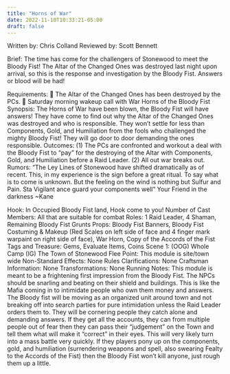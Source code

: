 ```yaml
---
title: "Horns of War"
date: 2022-11-10T10:33:21-05:00
draft: false
---
```


Written by: Chris Colland
Reviewed by: Scott Bennett

Brief: The time has come for the challengers of Stonewood to meet the Bloody Fist! The Altar of the Changed Ones was destroyed last night upon arrival, so this is the response and investigation by the Bloody Fist. Answers or blood will be had!

Requirements: 
	The Altar of the Changed Ones has been destroyed by the PCs. 
	Saturday morning wakeup call with War Horns of the Bloody Fist
Synopsis: The Horns of War have been blown, the Bloody Fist will have answers! They have come to find out why the Altar of the Changed Ones was destroyed and who is responsible. They won’t settle for less than Components, Gold, and Humiliation from the fools who challenged the mighty Bloody Fist! They will go door to door demanding the ones responsible.
Outcomes:
(1) The PCs are confronted and workout a deal with the Bloody Fist to “pay” for the destroying of the Altar with Components, Gold, and Humiliation before a Raid Leader.
(2) All out war breaks out. 
Rumors: “The Ley Lines of Stonewood have shifted dramatically as of recent. This, in my experience is the sign before a great ritual. To say what is to come is unknown. But the feeling on the wind is nothing but Sulfur and Pain. Sta Vigilant ance guard your components well”
Your Friend in the darkness ~Kane

Hook: In Occupied Bloody Fist land, Hook come to you!
Number of Cast Members: All that are suitable for combat
Roles: 1 Raid Leader, 4 Shaman, Remaining Bloody Fist Grunts
Props: Bloody Fist Banners, Bloody Fist Costuming & Makeup (Red Scales on left side of face and 4 finger mark warpaint on right side of face), War Horn, Copy of the Accords of the Fist
Tags and Treasure: Gems, Evaluate Items, Coins
Scene 1: (OOG) Whole Camp (IG) The Town of Stonewood
Flee Point: This module is site/town wide
Non-Standard Effects: None
Rules Clarifications: None
Craftsman Information: None
Transformations: None
Running Notes: This module is meant to be a frightening first impression from the Bloody Fist. The NPCs should be snarling and beating on their shield and buildings. This is like the Mafia coming in to intimidate people who own them money and answers. The Bloody fist will be moving as an organized unit around town and not breaking off into search parties for pure intimidation unless the Raid Leader orders them to. They will be cornering people they catch alone and demanding answers. If they get all the accounts, they can from multiple people out of fear then they can pass their “judgement” on the Town and tell them what will make it “correct” in their eyes. This will very likely turn into a mass battle very quickly. If they players pony up on the components, gold, and humiliation (surrendering weapons and spell, also swearing Fealty to the Accords of the Fist) then the Bloody Fist won’t kill anyone, just rough them up a little. 